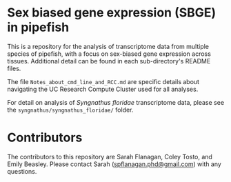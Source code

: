 # Sex biased gene expression (SBGE) in pipefish
This is a repository for the analysis of transcriptome data from multiple species of pipefish, with a focus on sex-biased gene expression across tissues. Additional detail can be found in each sub-directory's README files.

The file `Notes_about_cmd_line_and_RCC.md` are specific details about navigating the UC Research Compute Cluster used for all analyses.

For detail on analysis of _Syngnathus floridae_ transcriptome data, please see the `syngnathus/syngnathus_floridae/` folder.


# Contributors

The contributors to this repository are Sarah Flanagan, Coley Tosto, and Emily Beasley. Please contact Sarah (spflanagan.phd@gmail.com) with any questions. 
